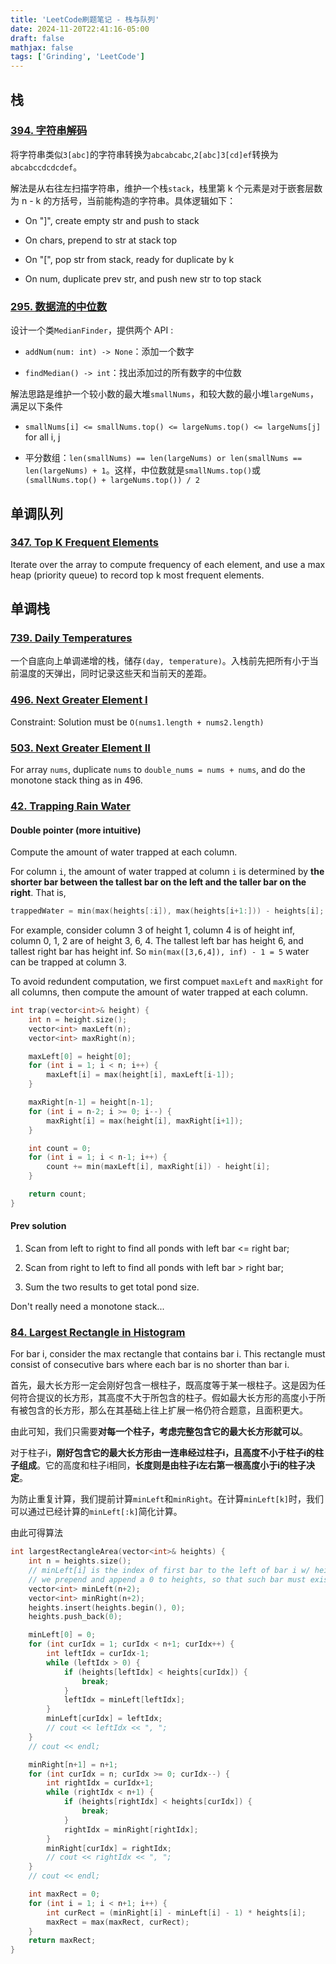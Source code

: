 ```yaml
---
title: 'LeetCode刷题笔记 - 栈与队列'
date: 2024-11-20T22:41:16-05:00
draft: false
mathjax: false
tags: ['Grinding', 'LeetCode']
---
```

## 栈

### [394. 字符串解码](https://leetcode.cn/problems/decode-string/description)

将字符串类似`3[abc]`的字符串转换为`abcabcabc`,`2[abc]3[cd]ef`转换为`abcabccdcdcdef`。

解法是从右往左扫描字符串，维护一个栈`stack`，栈里第 k 个元素是对于嵌套层数为 n - k 的方括号，当前能构造的字符串。具体逻辑如下：

- On "]", create empty str and push to stack

- On chars, prepend to str at stack top

- On "[", pop str from stack, ready for duplicate by k

- On num, duplicate prev str, and push new str to top stack

### [295. 数据流的中位数](https://leetcode.cn/problems/find-median-from-data-stream/description)

设计一个类`MedianFinder`，提供两个 API :

- `addNum(num: int) -> None`：添加一个数字

- `findMedian() -> int`：找出添加过的所有数字的中位数

解法思路是维护一个较小数的最大堆`smallNums`，和较大数的最小堆`largeNums`，满足以下条件

- `smallNums[i] <= smallNums.top() <= largeNums.top() <= largeNums[j]` for all i, j

- 平分数组：`len(smallNums) == len(largeNums) or len(smallNums == len(largeNums) + 1`。这样，中位数就是`smallNums.top()`或`(smallNums.top() + largeNums.top()) / 2`

## 单调队列

### [347. Top K Frequent Elements](https://leetcode.com/problems/top-k-frequent-elements/description/)

Iterate over the array to compute frequency of each element, and use a max heap (priority queue) to record top k most frequent elements.

## 单调栈

### [739. Daily Temperatures](https://leetcode.com/problems/daily-temperatures/description/)

一个自底向上单调递增的栈，储存`(day, temperature)`。入栈前先把所有小于当前温度的天弹出，同时记录这些天和当前天的差距。

### [496. Next Greater Element I]()

Constraint: Solution must be `O(nums1.length + nums2.length)`

### [503. Next Greater Element II](https://leetcode.com/problems/next-greater-element-ii/description/)

For array `nums`, duplicate `nums` to `double_nums = nums + nums`, and do the monotone stack thing as in 496.

### [42. Trapping Rain Water](https://leetcode.com/problems/trapping-rain-water/description/)

#### Double pointer (more intuitive)

Compute the amount of water trapped at each column.

For column `i`, the amount of water trapped at column `i` is determined by **the shorter bar between the tallest bar on the left and the taller bar on the right**. That is,

```cpp
trappedWater = min(max(heights[:i]), max(heights[i+1:])) - heights[i];
```

For example, consider column 3 of height 1, column 4 is of height inf, column 0, 1, 2 are of height 3, 6, 4. The tallest left bar has height 6, and tallest right bar has height inf. So `min(max([3,6,4]), inf) - 1 = 5` water can be trapped at column 3.

To avoid redundent computation, we first compuet `maxLeft` and `maxRight` for all columns, then compute the amount of water trapped at each column.

```cpp
int trap(vector<int>& height) {
    int n = height.size();
    vector<int> maxLeft(n);
    vector<int> maxRight(n);

    maxLeft[0] = height[0];
    for (int i = 1; i < n; i++) {
        maxLeft[i] = max(height[i], maxLeft[i-1]);
    }

    maxRight[n-1] = height[n-1];
    for (int i = n-2; i >= 0; i--) {
        maxRight[i] = max(height[i], maxRight[i+1]);
    }

    int count = 0;
    for (int i = 1; i < n-1; i++) {
        count += min(maxLeft[i], maxRight[i]) - height[i];
    }

    return count;
}
```

#### Prev solution

1. Scan from left to right to find all ponds with left bar <= right bar;

2. Scan from right to left to find all ponds with left bar > right bar;

3. Sum the two results to get total pond size.

Don't really need a monotone stack...

### [84. Largest Rectangle in Histogram](https://leetcode.com/problems/largest-rectangle-in-histogram/description/)

For bar i, consider the max rectangle that contains bar i. This rectangle must consist of consecutive bars where each bar is no shorter than bar i.

首先，最大长方形一定会刚好包含一根柱子，既高度等于某一根柱子。这是因为任何符合提议的长方形，其高度不大于所包含的柱子。假如最大长方形的高度小于所有被包含的长方形，那么在其基础上往上扩展一格仍符合题意，且面积更大。

由此可知，我们只需要**对每一个柱子，考虑完整包含它的最大长方形就可以**。

对于柱子i，**刚好包含它的最大长方形由一连串经过柱子i，且高度不小于柱子i的柱子组成**。它的高度和柱子i相同，**长度则是由柱子i左右第一根高度小于i的柱子决定**。

为防止重复计算，我们提前计算`minLeft`和`minRight`。在计算`minLeft[k]`时，我们可以通过已经计算的`minLeft[:k]`简化计算。

由此可得算法

```cpp
int largestRectangleArea(vector<int>& heights) {
    int n = heights.size();
    // minLeft[i] is the index of first bar to the left of bar i w/ height < bar i
    // we prepend and append a 0 to heights, so that such bar must exists left and right.
    vector<int> minLeft(n+2);
    vector<int> minRight(n+2);
    heights.insert(heights.begin(), 0);
    heights.push_back(0);

    minLeft[0] = 0;
    for (int curIdx = 1; curIdx < n+1; curIdx++) {
        int leftIdx = curIdx-1;
        while (leftIdx > 0) {
            if (heights[leftIdx] < heights[curIdx]) {
                break;
            }
            leftIdx = minLeft[leftIdx];
        }
        minLeft[curIdx] = leftIdx;
        // cout << leftIdx << ", ";
    }
    // cout << endl;

    minRight[n+1] = n+1;
    for (int curIdx = n; curIdx >= 0; curIdx--) {
        int rightIdx = curIdx+1;
        while (rightIdx < n+1) {
            if (heights[rightIdx] < heights[curIdx]) {
                break;
            }
            rightIdx = minRight[rightIdx];
        }
        minRight[curIdx] = rightIdx;
        // cout << rightIdx << ", ";
    }
    // cout << endl;

    int maxRect = 0;
    for (int i = 1; i < n+1; i++) {
        int curRect = (minRight[i] - minLeft[i] - 1) * heights[i];
        maxRect = max(maxRect, curRect);
    }
    return maxRect;
}
```

